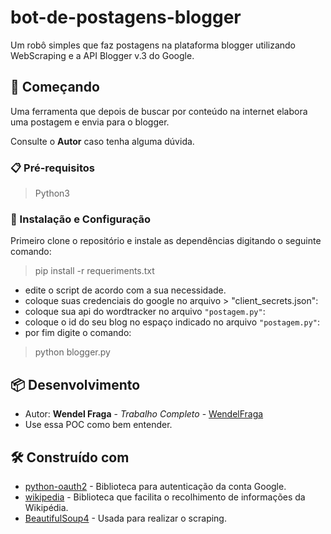 # bot-de-postagens-blogger
Um robô simples que faz postagens na plataforma blogger utilizando WebScraping e a API Blogger v.3 do Google.


## 🚀 Começando

Uma ferramenta que depois de buscar por conteúdo na internet elabora uma postagem e envia para o blogger.

Consulte o **Autor** caso tenha alguma dúvida.

### 📋 Pré-requisitos

> Python3


### 🔧 Instalação e Configuração

Primeiro clone o repositório e instale as dependências digitando o seguinte comando:

> pip install -r requeriments.txt

* edite o script de acordo com a sua necessidade.
* coloque suas credenciais do google no arquivo > "client_secrets.json":
* coloque sua api do wordtracker no arquivo ` "postagem.py" `:
* coloque o id do seu blog no espaço indicado no arquivo ` "postagem.py" `: 
* por fim digite o comando:

> python blogger.py 


## 📦 Desenvolvimento

* Autor: **Wendel Fraga** - *Trabalho Completo* - [WendelFraga](https://github.com/wendelfraga)
* Use essa POC como bem entender.

## 🛠️ Construído com


* [python-oauth2](https://python-oauth2.readthedocs.io/en/latest/) - Biblioteca para autenticação da conta Google.
* [wikipedia](https://wikipedia.readthedocs.io/en/latest/) - Biblioteca que facilita o recolhimento de informações da Wikipédia.
* [BeautifulSoup4](https://www.crummy.com/software/BeautifulSoup/bs4/doc/) - Usada para realizar o scraping.


